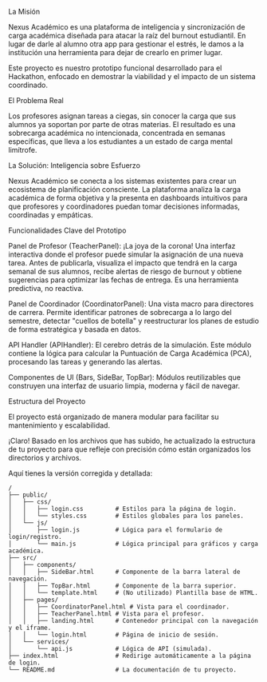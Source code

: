 

La Misión

Nexus Académico es una plataforma de inteligencia y sincronización de carga académica diseñada para atacar la raíz del burnout estudiantil. En lugar de darle al alumno otra app para gestionar el estrés, le damos a la institución una herramienta para dejar de crearlo en primer lugar.

Este proyecto es nuestro prototipo funcional desarrollado para el Hackathon, enfocado en demostrar la viabilidad y el impacto de un sistema coordinado.

El Problema Real

Los profesores asignan tareas a ciegas, sin conocer la carga que sus alumnos ya soportan por parte de otras materias. El resultado es una sobrecarga académica no intencionada, concentrada en semanas específicas, que lleva a los estudiantes a un estado de carga mental limítrofe.

La Solución: Inteligencia sobre Esfuerzo

Nexus Académico se conecta a los sistemas existentes para crear un ecosistema de planificación consciente. La plataforma analiza la carga académica de forma objetiva y la presenta en dashboards intuitivos para que profesores y coordinadores puedan tomar decisiones informadas, coordinadas y empáticas.

Funcionalidades Clave del Prototipo

Panel de Profesor (TeacherPanel): ¡La joya de la corona! Una interfaz interactiva donde el profesor puede simular la asignación de una nueva tarea. Antes de publicarla, visualiza el impacto que tendrá en la carga semanal de sus alumnos, recibe alertas de riesgo de burnout y obtiene sugerencias para optimizar las fechas de entrega. Es una herramienta predictiva, no reactiva.

Panel de Coordinador (CoordinatorPanel): Una vista macro para directores de carrera. Permite identificar patrones de sobrecarga a lo largo del semestre, detectar "cuellos de botella" y reestructurar los planes de estudio de forma estratégica y basada en datos.

API Handler (APIHandler): El cerebro detrás de la simulación. Este módulo contiene la lógica para calcular la Puntuación de Carga Académica (PCA), procesando las tareas y generando las alertas.

Componentes de UI (Bars, SideBar, TopBar): Módulos reutilizables que construyen una interfaz de usuario limpia, moderna y fácil de navegar.

Estructura del Proyecto

El proyecto está organizado de manera modular para facilitar su mantenimiento y escalabilidad.

¡Claro\! Basado en los archivos que has subido, he actualizado la estructura de tu proyecto para que refleje con precisión cómo están organizados los directorios y archivos.

Aquí tienes la versión corregida y detallada:

```
/
├── public/
│   ├── css/
│   │   ├── login.css         # Estilos para la página de login.
│   │   └── styles.css        # Estilos globales para los paneles.
│   └── js/
│       ├── login.js          # Lógica para el formulario de login/registro.
│       └── main.js           # Lógica principal para gráficos y carga académica.
├── src/
│   ├── components/
│   │   ├── SideBar.html      # Componente de la barra lateral de navegación.
│   │   ├── TopBar.html       # Componente de la barra superior.
│   │   └── template.html     # (No utilizado) Plantilla base de HTML.
│   ├── pages/
│   │   ├── CoordinatorPanel.html # Vista para el coordinador.
│   │   ├── TeacherPanel.html # Vista para el profesor.
│   │   ├── landing.html      # Contenedor principal con la navegación y el iframe.
│   │   └── login.html        # Página de inicio de sesión.
│   └── services/
│       └── api.js            # Lógica de API (simulada).
├── index.html                # Redirige automáticamente a la página de login.
└── README.md                 # La documentación de tu proyecto.

```